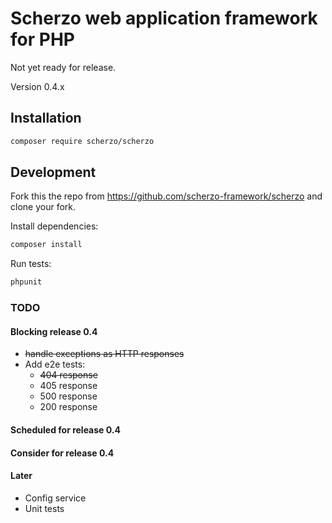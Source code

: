 # Scherzo web application framework for PHP

Not yet ready for release.

Version 0.4.x

## Installation
```bash
composer require scherzo/scherzo
```

## Development

Fork this the repo from https://github.com/scherzo-framework/scherzo and clone your fork.

Install dependencies:
```bash
composer install
```

Run tests:
```bash
phpunit
```

### TODO

#### Blocking release 0.4
- ~~handle exceptions as HTTP responses~~
- Add e2e tests:
  - ~~404 response~~
  - 405 response
  - 500 response
  - 200 response

#### Scheduled for release 0.4

#### Consider for release 0.4

#### Later
- Config service
- Unit tests
